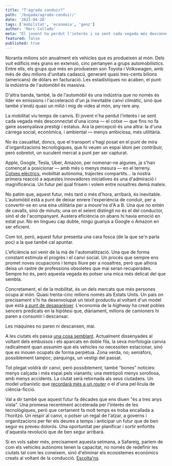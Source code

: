 ```yaml
---
title: "T'agrada conduir?"
path: '/bugada/agrada-conduir/'
date: '2021-04-28'
tags: ['mobilitat', 'economia', 'genz']
author: 'Marc Collado'
meta: "El jovent ha perdut l'interès i se sent cada vegada més desconnectat d'una icona social que fins no fa gaire simbolitzava prestigi i estatus."
featured: false
published: true
---
```


Noranta milions són anualment els vehicles que es produeixen al món. Dels vuit edificis més grans en extensió, cinc pertanyen a grups automobilístics. Entre ells, els grups que més en produeixen son Toyota i Volkswagen, amb més de deu milions d'unitats cadascú, generant quasi tres-cents bilions (americans) de dòlars en facturació. Les estadístiques no acaben, el punt: la indústria de l'automòbil és massiva.

D'altra banda, també, la de l'automòbil és una indústria que no només és líder en emissions i l'acceleració d'un ja inevitable canvi climàtic, sinó que també s'endú quasi un milió i mig de vides al món, any rere any.

La mobilitat viu temps de canvis. El jovent n'ha perdut l'interès i se sent cada vegada més desconnectat d'una icona — el cotxe — que fins no fa gaire assenyalava prestigi i estatus. Ara la percepció és una altra: la d'una càrrega social, econòmica, i ambiental — menys ambiciosa, més utilitària.

No és casualitat, doncs, que el transport s'hagi posat en el punt de mira d'organitzacions tecnològiques, que hi veuen un espai idoni per contribuir, però sobretot, un suculent mercat a punt per ser capturat.

Apple, Google, Tesla, Uber, Amazon, per nomenar-ne algunes, ja s'han començat a posicionar — amb més o menys mesura — en el terreny. [Cotxes elèctrics](https://teslaclubsweden.se/test-drive-of-a-petrol-car/), mobilitat autònoma, trajectes compartits... la nostra primera reacció a aquestes innovadores iniciatives és una d'admiració i magnificència. Un futur pel qual frisem i volem entre nosaltres demà mateix.

No patim que, aquest futur, més tard o més d'hora, arribarà, és inevitable. L'automòbil està a punt de deixar enrere l'experiència de conduir, per a convertir-se en una eina utilitària per a moure'ns d'A a B. Una que no entén de cavalls, sinó de minuts; una on el seient distingit no és el del conductor, sinó el de l'acompanyant. Austera eficiència on abans hi havia emoció en estat pur. No en tingueu cap dubte, ningú guanya a Google o Amazon en ser eficient.

Com tot, però, aquest futur presenta una cara fosca (de la que se'n parla poc) a la que també cal apuntar.

L'eficiència sol venir de la mà de l'automatització. Una que de forma constant estimula el progrés i el canvi social. Un procés que sempre ens promet noves ocupacions i temps lliure per a nosaltres, però que alhora deixa un rastre de professions obsoletes que mai seran recuperades. Sempre ho és, però aquesta vegada és potser una mica més delicat del que sembla.

Concretament, el de la mobilitat, és un dels mercats que més persones ocupa al món. Quasi trenta-cinc milions només als Estats Units. Un país on precisament s'hi ha desenvolupat un teixit productiu al voltant d'un model que està [a punt de desaparèixer](https://www.youtube.com/watch?v=7Pq-S557XQU). L'economia de la _highway_ ha creat pobles sencers predicats en la hipòtesi que, diàriament, milions de camioners hi paren a consumir i descansar.

Les màquines no paren ni descansen, mai.

A les ciutats els passa [una cosa semblant](https://www.youtube.com/watch?v=NM-odCvJdrI). Actualment dissenyades al voltant dels embussos i els aparcats en doble fila, la seva morfologia canvia radicalment quan assumim que els vehicles no necessiten estacionar, sinó que es mouen ocupats de forma perpètua. Zona verda, no; semàfors, possiblement tampoc; pàrquings, un vestigi del passat.

Tot plegat voldrà dir canvi, però possiblement, també "bones" notícies: menys calçada i més espai pels vianants; una metròpoli menys sorollosa, amb menys accidents. La ciutat serà retornada als seus ciutadans. Un model urbanístic que [recordarà més a un _router_](https://www.youtube.com/watch?v=OlLFK8oSNEM) o el d'una pel·lícula de ciència-ficció.

Val a dir també que aquest futur fa dècades que ens diuen "és a tres anys vista". Una promesa recentment accelerada per l'interès de les tecnològiques, però que certament fa molt temps es troba encallada a l'horitzó. Un respir al canvi, o potser un regal de l'atzar, a governs i organitzacions per fer els deures a temps i anticipar un futur que de ben segur es preveu dolorós. Una oportunitat per planificar i sortir enfortits d'aquesta revolució que de ben segur arribarà.

Si en vols saber més, precisament aquesta setmana, a Safareig, parlem de com els vehicles autònoms tenen la capacitat, no només de redefinir les ciutats tal com les coneixem, sinó d'eliminar els ecosistemes econòmics creats al voltant de la conducció. [Escolta'ns](https://rss.com/podcasts/safareig/183284).
